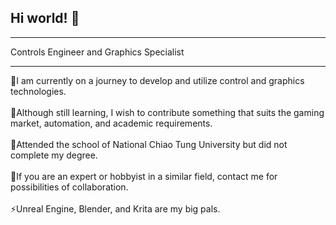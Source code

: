 ## Hi world! 👋



***
Controls Engineer and Graphics Specialist
***

🌱I am currently on a journey to develop and utilize control and graphics technologies.<br><br>
🌱Although still learning, I wish to contribute something that suits the gaming market, automation, and academic requirements.<br><br>
🤔Attended the school of National Chiao Tung University but did not complete my degree.<br><br>
👯If you are an expert or hobbyist in a similar field, contact me for possibilities of collaboration.<br><br>
⚡Unreal Engine, Blender, and Krita are my big pals.

<!--
**chenhanxue0831/chenhanxue0831** is a ✨ _special_ ✨ repository because its `README.md` (this file) appears on your GitHub profile.

Here are some ideas to get you started:

- 🔭 I’m currently working on ...
- 🌱 I’m currently learning ...
- 👯 I’m looking to collaborate on ...
- 🤔 I’m looking for help with ...
- 💬 Ask me about ...
- 📫 How to reach me: ...
- 😄 Pronouns: ...
- ⚡ Fun fact: ...
-->

